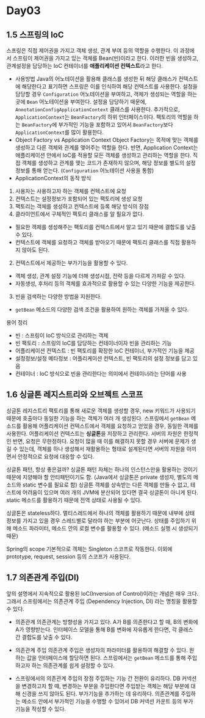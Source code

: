 # Day03

## 1.5 스프링의 IoC

스프링은 직접 제어권을 가지고 객체 생성, 관계 부여 등의 역할을 수행한다.
이 과정에서 스프링이 제어권을 가지고 있는 객체를 Bean(빈)이라고 한다.
이러한 빈을 생성하고, 관계설정을 담당하는 IoC 컨테이너를 **애플리케이션 컨텍스트**라고 한다.

- 사용방법
Java의 어노테이션을 활용해 클래스를 생성한 뒤 해당 클래스가 컨텍스트에 해당한다고 표기하면 스프링은 이를 인식하여 해당 컨텍스트를 사용한다.
설정을 담당할 경우 `Configuration` 어노테이션을 부여하고, 객체가 생성되는 역할을 하는 곳에 `Bean` 어노테이션을 부여한다.
설정을 담당하기 때문에, `AnnotationConfigApplicationContext` 클래스를 사용한다.
추가적으로, `ApplicationContext`는 `BeanFactory`의 하위 인터페이스이다.
팩토리의 역할을 하는 `BeanFactory`에 부가적인 기능을 포함하고 있어서 `BeanFactory`보다 `ApplicationContext`를 많이 활용한다.
- Object Factory vs Application Context
Object Factory는 목적에 맞는 객체를 생성하고 다른 객체와 관계를 맺어주는 역할을 한다.
반면, Application Context는 애플리케이션 안에서 IoC를 적용할 모든 객체를 생성하고 관리하는 역할을 한다.
직접 객체를 생성하고 관계를 맺는 코드가 존재하지 않으며, 해당 정보를 별도의 설정정보를 통해 얻는다. (`Configuration` 어노테이션 사용을 통함)
- ApplicationContext의 동작 방식
1. 사용자는 사용하고자 하는 객체를 컨텍스트에 요청
2. 컨텍스트는 설정정보가 포함되어 있는 팩토리에 생성 요청
3. 팩토리는 객체를 생성하고 컨텍스트에 등록
해당 방식의 장점
1. 클라이언트에서 구체적인 팩토리 클래스를 알 필요가 없다.
  - 필요한 객체를 생성해주는 팩토리를 컨텍스트에서 알고 있기 때문에 결합도를 낮출 수 있다.
  - 컨텍스트에 객체를 요청하고 객체를 받아오기 때문에 팩토리 클래스를 직접 활용하지 않아도 된다.
2. 컨텍스트에서 제공하는 부가기능을 활용할 수 있다.
  - 객체 생성, 관계 설정 기능에 더해 생성시점, 전략 등을 다르게 가져갈 수 있다.
  - 자동생성, 후처리 등의 객체를 효과적으로 활용할 수 있는 다양한 기능을 제공한다.
3. 빈을 검색하는 다양한 방법을 지원한다.
  - `getBean` 메소드의 다양한 검색 조건을 활용하여 원하는 객체를 가져올 수 있다.

용어 정리
- 빈 : 스프링이 IoC 방식으로 관리하는 객체
- 빈 팩토리 : 스프링의 IoC를 담당하는 컨테이너이자 빈을 관리하는 기능
- 어플리케이션 컨텍스트 : 빈 팩토리를 확장한 IoC 컨테이너, 부가적인 기능을 제공
- 설정정보/설정 메타정보 : 어플리케이션 컨텍스트, 빈 팩토리의 설정 정보를 담고 있음
- 컨테이너 : IoC 방식으로 빈을 관리한다는 의미에서 컨테이너라는 단어를 사용

## 1.6 싱글톤 레지스트리와 오브젝트 스코프

싱글톤 레지스트리
팩토리를 통해 새로운 객체를 생성할 경우, new 키워드가 사용되기 때문에 호출마다 동일한 기능을 하는 객체가 여러 개 생성된다.
스프링에서 `getBean` 메소드를 활용해 어플리케이션 컨텍스트에서 객체를 요청하고 얻었을 경우, 동일한 객체를 사용한다.
어플리케이션 컨텍스트는 **싱글톤**을 저장하고 관리한다.
서버의 자원은 한정적인 반면, 요청은 무한정하다. 요청이 많을 때 이를 해결하지 못할 경우 서버에 문제가 생길 수 있는데,
객체를 하나 생성해서 재활용하는 형태로 설계된다면 서버의 자원을 아끼면서 안정적으로 요청에 대응할 수 있다.

싱글톤 패턴, 항상 좋은걸까?
싱글톤 패턴 자체는 하나의 인스턴스만을 활용하는 것이기 때문에 지양해야 할 안티패턴이기도 함.
(Java에서 싱글톤은 private 생성자, 별도의 메소드와 static 변수를 필요로 함)
싱글톤 객체를 상속받는 다른 객체를 만들 수 없고, 테스트에 어려움이 있으며 여러 개의 JVM에 분산되어 있다면 결국 싱글톤이 아니게 된다.
static 메소드를 활용하기 때문에 전역 상태로 사용될 수 있다.

싱글톤은 stateless하다.
멀티스레드에서 하나의 객체를 활용하기 때문에 내부에 상태정보를 가지고 있을 경우 스레드별로 달라야 하는 부분에 어긋난다.
상태를 주입하기 위해 메소드 파라미터, 메소드 안의 로컬 변수를 활용할 수 있다. (메소드 실행 시 생성되기 때문)

Spring의 scope
기본적으로 객체는 Singleton 스코프로 작동한다. 이외에 prototype, request, session 등의 스코프가 사용된다.

## 1.7 의존관계 주입(DI)

앞의 설명에서 지속적으로 활용된 IoC(Inversion of Control)이라는 개념은 매우 크다.
그래서 스프링에서는 의존관계 주입 (Dependency Injection, DI) 라는 명칭을 활용할 수 있다.
- 의존관계
의존관계는 방향성을 가지고 있다. A가 B를 의존한다고 할 때, B의 변화에 A가 영향받는다.
인터페이스 모델을 통해 B를 변화에 자유롭게 한다면, 각 클래스 간 결합도를 낮출 수 있다.

- 의존관계 주입
의존관계 주입은 생성자의 파라미터를 활용하여 해결할 수 있다. 원하는 값을 인터페이스에 할당하면 된다.
스프링에서는 `getBean` 메소드를 통해 주입하고자 하는 의존관계를 쉽게 설정할 수 있다.

- 스프링에서의 의존관계 주입의 장점
주입하는 기능 간 전환이 유리하다. DB 커넥션을 변경하고자 할 때, 변경하는 부분을 주입한다면
주입받는 객체는 해당 부분에 대해 신경을 쓰지 않아도 된다.
부가기능을 추가하는 데 유리하다. 의존관계를 주입하는 메소드 안에서
부가적인 기능을 수행할 수 있어서 DB 커넥션 카운트 등의 부가 기능을 작성할 수 있다.